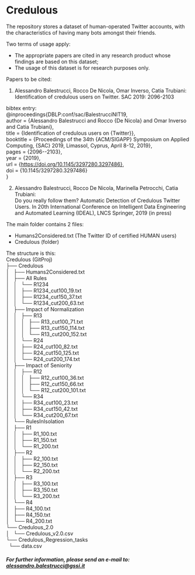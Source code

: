 # Credulous

The repository stores a dataset of human-operated Twitter accounts, with
the characteristics of having many bots amongst their friends.

Two terms of usage apply:

- The appropriate papers are cited in any research product whose
findings are based on this dataset;
- The usage of this dataset is for research purposes only.

Papers to be cited:

1) Alessandro Balestrucci, Rocco De Nicola, Omar Inverso, Catia
Trubiani:
Identification of credulous users on Twitter. SAC 2019: 2096-2103

bibtex entry:  
@inproceedings{DBLP:conf/sac/BalestrucciNIT19,  
   author    = {Alessandro Balestrucci and
                Rocco {De Nicola} and
                Omar Inverso and
                Catia Trubiani},  
   title     = {Identification of credulous users on {Twitter}},  
   booktitle = {Proceedings of the 34th {ACM/SIGAPP} Symposium on Applied
Computing,
                {SAC} 2019, Limassol, Cyprus, April 8-12, 2019},  
   pages     = {2096--2103},  
   year      = {2019},  
   url       = {https://doi.org/10.1145/3297280.3297486},  
   doi       = {10.1145/3297280.3297486}  
}  

2) Alessandro Balestrucci, Rocco De Nicola, Marinella Petrocchi, Catia Trubiani:  
Do you really follow them? Automatic Detection of Credulous Twitter Users. In 20th International Conference on Intelligent Data Engineering and Automated Learning (IDEAL), LNCS Springer, 2019 (in press)

The main folder contains 2 files:
- Humans2Considered.txt (The Twitter ID of certified HUMAN users)
- Credulous (folder)

The structure is this:  
Credulous (GitProj)   
├── Credulous   
│   ├── Humans2Considered.txt   
│   ├── All Rules   
│   │   └── R1234   
│   │       ├── R1234_cut100_19.txt   
│   │       ├── R1234_cut150_37.txt   
│   │       └── R1234_cut200_63.txt   
│   ├── Impact of Normalization   
│   │   ├── R13   
│   │   │   ├── R13_cut100_71.txt   
│   │   │   ├── R13_cut150_114.txt   
│   │   │   └── R13_cut200_152.txt   
│   │   └── R24   
│   │       ├── R24_cut100_82.txt   
│   │       ├── R24_cut150_125.txt   
│   │       └── R24_cut200_174.txt   
│   ├── Impact of Seniority   
│   │   ├── R12   
│   │   │   ├── R12_cut100_36.txt   
│   │   │   ├── R12_cut150_66.txt   
│   │   │   └── R12_cut200_101.txt   
│   │   └── R34   
│   │       ├── R34_cut100_23.txt   
│   │       ├── R34_cut150_42.txt   
│   │       └── R34_cut200_67.txt   
│   └── RulesInIsolation   
│       ├── R1   
│       │   ├── R1_100.txt   
│       │   ├── R1_150.txt   
│       │   └── R1_200.txt   
│       ├── R2   
│       │   ├── R2_100.txt   
│       │   ├── R2_150.txt   
│       │   └── R2_200.txt   
│       ├── R3   
│       │   ├── R3_100.txt   
│       │   ├── R3_150.txt   
│       │   └── R3_200.txt   
│       └── R4   
│           ├── R4_100.txt   
│           ├── R4_150.txt   
│           └── R4_200.txt   
└── Credulous_2.0   
│   └── Credulous_v2.0.csv   
└── Credulous_Regression_tasks  
      └── data.csv   


##### For further information, please send an e-mail to: alessandro.balestrucci@gssi.it
